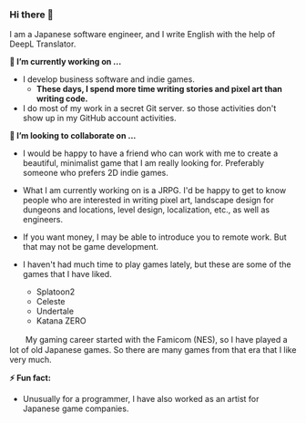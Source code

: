 ### Hi there 👋

I am a Japanese software engineer, and I write English with the help of DeepL Translator.

**🔭 I’m currently working on ...**

- I develop business software and indie games.
  - **These days, I spend more time writing stories and pixel art than writing code.**
- I do most of my work in a secret Git server. so those activities don't show up in my GitHub account activities.


**👯 I’m looking to collaborate on ...**

  - I would be happy to have a friend who can work with me to create a beautiful, minimalist game that I am really looking for.
Preferably someone who prefers 2D indie games.
  - What I am currently working on is a JRPG. I'd be happy to get to know people who are interested in writing pixel art, landscape design for dungeons and locations, level design, localization, etc., as well as engineers.
  - If you want money, I may be able to introduce you to remote work. But that may not be game development.

  - I haven't had much time to play games lately, but these are some of the games that I have liked.
      - Splatoon2
      - Celeste
      - Undertale
      - Katana ZERO

  　　My gaming career started with the Famicom (NES), so I have played a lot of old Japanese games. So there are many games from that era that I like very much.
    

**⚡ Fun fact:**
  - Unusually for a programmer, I have also worked as an artist for Japanese game companies.


<!--
**sumibi-yakitori/sumibi-yakitori** is a ✨ _special_ ✨ repository because its `README.md` (this file) appears on your GitHub profile.

Here are some ideas to get you started:

- 🔭 I’m currently working on ...
- 🌱 I’m currently learning ...
- 👯 I’m looking to collaborate on ...
- 🤔 I’m looking for help with ...
- 💬 Ask me about ...
- 📫 How to reach me: ...
- 😄 Pronouns: ...
- ⚡ Fun fact: ...
-->
